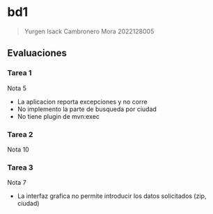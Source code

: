 # bd1
> Yurgen Isack Cambronero Mora
> 2022128005

## Evaluaciones

### Tarea 1

Nota 5

- La aplicacion reporta excepciones y no corre
- No implemento la parte de busqueda por ciudad
- No tiene plugin de mvn:exec

### Tarea 2

Nota 10

### Tarea 3

Nota 7

- La interfaz grafica no permite introducir los datos solicitados (zip, ciudad)
